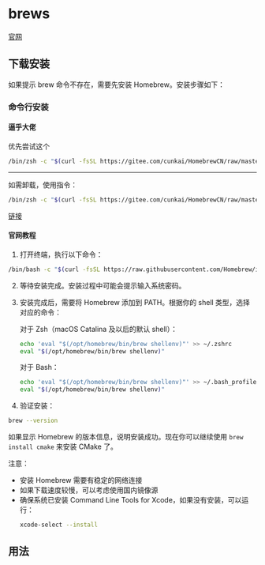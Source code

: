 # brews

[官网](https://docs.brew.sh/Installation)

## 下载安装

如果提示 brew 命令不存在，需要先安装 Homebrew。安装步骤如下：

### 命令行安装

#### 逼乎大佬

优先尝试这个

```bash
/bin/zsh -c "$(curl -fsSL https://gitee.com/cunkai/HomebrewCN/raw/master/Homebrew.sh)"
```

----

如需卸载，使用指令：

```bash
/bin/zsh -c "$(curl -fsSL https://gitee.com/cunkai/HomebrewCN/raw/master/HomebrewUninstall.sh)"
```

[链接](https://zhuanlan.zhihu.com/p/372576355)

#### 官网教程

1. 打开终端，执行以下命令：
```bash
/bin/bash -c "$(curl -fsSL https://raw.githubusercontent.com/Homebrew/install/HEAD/install.sh)"
```

2. 等待安装完成。安装过程中可能会提示输入系统密码。

3. 安装完成后，需要将 Homebrew 添加到 PATH。根据你的 shell 类型，选择对应的命令：

   对于 Zsh（macOS Catalina 及以后的默认 shell）：
   ```bash
   echo 'eval "$(/opt/homebrew/bin/brew shellenv)"' >> ~/.zshrc
   eval "$(/opt/homebrew/bin/brew shellenv)"
   ```

   对于 Bash：
   ```bash
   echo 'eval "$(/opt/homebrew/bin/brew shellenv)"' >> ~/.bash_profile
   eval "$(/opt/homebrew/bin/brew shellenv)"
   ```

4. 验证安装：
```bash
brew --version
```

如果显示 Homebrew 的版本信息，说明安装成功。现在你可以继续使用 `brew install cmake` 来安装 CMake 了。

注意：
- 安装 Homebrew 需要有稳定的网络连接
- 如果下载速度较慢，可以考虑使用国内镜像源
- 确保系统已安装 Command Line Tools for Xcode，如果没有安装，可以运行：
  ```bash
  xcode-select --install
  ```

## 用法
